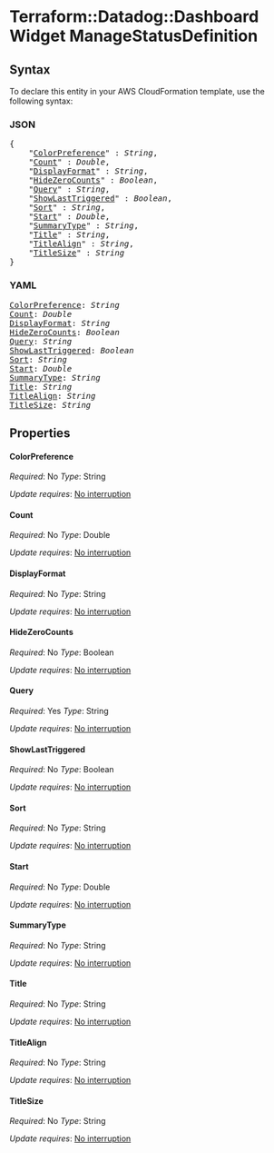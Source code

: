 # Terraform::Datadog::Dashboard Widget ManageStatusDefinition

## Syntax

To declare this entity in your AWS CloudFormation template, use the following syntax:

### JSON

<pre>
{
    "<a href="#colorpreference" title="ColorPreference">ColorPreference</a>" : <i>String</i>,
    "<a href="#count" title="Count">Count</a>" : <i>Double</i>,
    "<a href="#displayformat" title="DisplayFormat">DisplayFormat</a>" : <i>String</i>,
    "<a href="#hidezerocounts" title="HideZeroCounts">HideZeroCounts</a>" : <i>Boolean</i>,
    "<a href="#query" title="Query">Query</a>" : <i>String</i>,
    "<a href="#showlasttriggered" title="ShowLastTriggered">ShowLastTriggered</a>" : <i>Boolean</i>,
    "<a href="#sort" title="Sort">Sort</a>" : <i>String</i>,
    "<a href="#start" title="Start">Start</a>" : <i>Double</i>,
    "<a href="#summarytype" title="SummaryType">SummaryType</a>" : <i>String</i>,
    "<a href="#title" title="Title">Title</a>" : <i>String</i>,
    "<a href="#titlealign" title="TitleAlign">TitleAlign</a>" : <i>String</i>,
    "<a href="#titlesize" title="TitleSize">TitleSize</a>" : <i>String</i>
}
</pre>

### YAML

<pre>
<a href="#colorpreference" title="ColorPreference">ColorPreference</a>: <i>String</i>
<a href="#count" title="Count">Count</a>: <i>Double</i>
<a href="#displayformat" title="DisplayFormat">DisplayFormat</a>: <i>String</i>
<a href="#hidezerocounts" title="HideZeroCounts">HideZeroCounts</a>: <i>Boolean</i>
<a href="#query" title="Query">Query</a>: <i>String</i>
<a href="#showlasttriggered" title="ShowLastTriggered">ShowLastTriggered</a>: <i>Boolean</i>
<a href="#sort" title="Sort">Sort</a>: <i>String</i>
<a href="#start" title="Start">Start</a>: <i>Double</i>
<a href="#summarytype" title="SummaryType">SummaryType</a>: <i>String</i>
<a href="#title" title="Title">Title</a>: <i>String</i>
<a href="#titlealign" title="TitleAlign">TitleAlign</a>: <i>String</i>
<a href="#titlesize" title="TitleSize">TitleSize</a>: <i>String</i>
</pre>

## Properties

#### ColorPreference

_Required_: No
_Type_: String

_Update requires_: [No interruption](https://docs.aws.amazon.com/AWSCloudFormation/latest/UserGuide/using-cfn-updating-stacks-update-behaviors.html#update-no-interrupt)

#### Count

_Required_: No
_Type_: Double

_Update requires_: [No interruption](https://docs.aws.amazon.com/AWSCloudFormation/latest/UserGuide/using-cfn-updating-stacks-update-behaviors.html#update-no-interrupt)

#### DisplayFormat

_Required_: No
_Type_: String

_Update requires_: [No interruption](https://docs.aws.amazon.com/AWSCloudFormation/latest/UserGuide/using-cfn-updating-stacks-update-behaviors.html#update-no-interrupt)

#### HideZeroCounts

_Required_: No
_Type_: Boolean

_Update requires_: [No interruption](https://docs.aws.amazon.com/AWSCloudFormation/latest/UserGuide/using-cfn-updating-stacks-update-behaviors.html#update-no-interrupt)

#### Query

_Required_: Yes
_Type_: String

_Update requires_: [No interruption](https://docs.aws.amazon.com/AWSCloudFormation/latest/UserGuide/using-cfn-updating-stacks-update-behaviors.html#update-no-interrupt)

#### ShowLastTriggered

_Required_: No
_Type_: Boolean

_Update requires_: [No interruption](https://docs.aws.amazon.com/AWSCloudFormation/latest/UserGuide/using-cfn-updating-stacks-update-behaviors.html#update-no-interrupt)

#### Sort

_Required_: No
_Type_: String

_Update requires_: [No interruption](https://docs.aws.amazon.com/AWSCloudFormation/latest/UserGuide/using-cfn-updating-stacks-update-behaviors.html#update-no-interrupt)

#### Start

_Required_: No
_Type_: Double

_Update requires_: [No interruption](https://docs.aws.amazon.com/AWSCloudFormation/latest/UserGuide/using-cfn-updating-stacks-update-behaviors.html#update-no-interrupt)

#### SummaryType

_Required_: No
_Type_: String

_Update requires_: [No interruption](https://docs.aws.amazon.com/AWSCloudFormation/latest/UserGuide/using-cfn-updating-stacks-update-behaviors.html#update-no-interrupt)

#### Title

_Required_: No
_Type_: String

_Update requires_: [No interruption](https://docs.aws.amazon.com/AWSCloudFormation/latest/UserGuide/using-cfn-updating-stacks-update-behaviors.html#update-no-interrupt)

#### TitleAlign

_Required_: No
_Type_: String

_Update requires_: [No interruption](https://docs.aws.amazon.com/AWSCloudFormation/latest/UserGuide/using-cfn-updating-stacks-update-behaviors.html#update-no-interrupt)

#### TitleSize

_Required_: No
_Type_: String

_Update requires_: [No interruption](https://docs.aws.amazon.com/AWSCloudFormation/latest/UserGuide/using-cfn-updating-stacks-update-behaviors.html#update-no-interrupt)

